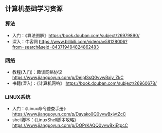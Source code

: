 ## 计算机基础学习资源

### 算法

* 入门：《算法图解》https://book.douban.com/subject/26979890/
* 深入：牛客网 https://www.bilibili.com/video/av58128006?from=search&seid=843719494824862483

### 网络

* 教程(入门)：趣谈网络协议 https://www.jianguoyun.com/p/DeipISsQ0vvwBxjv_ZkC
* 书籍(深入)：《计算机网络》 https://book.douban.com/subject/26960678/

### LINUX系统

* 入门：《Linux命令速查手册》 https://www.jianguoyun.com/p/Dayako0Q0vvwBxjvtZcC
* shell脚本：《LinuxShell脚本攻略》 https://www.jianguoyun.com/p/DQPrKAQQ0vvwBxiEtpcC

